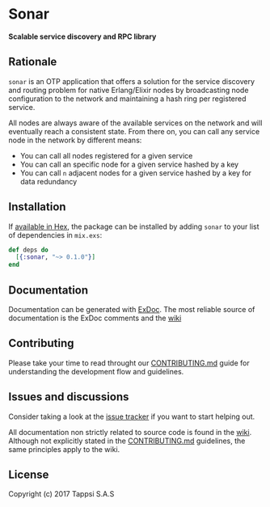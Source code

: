 # Sonar

**Scalable service discovery and RPC library**

## Rationale

`sonar` is an OTP application that offers a solution for the service
discovery and routing problem for native Erlang/Elixir nodes by
broadcasting node configuration to the network and maintaining a hash
ring per registered service.

All nodes are always aware of the available services on the network
and will eventually reach a consistent state. From there on, you can
call any service node in the network by different means:

* You can call all nodes registered for a given service
* You can call an specific node for a given service hashed by a key
* You can call `n` adjacent nodes for a given service hashed by a key
  for data redundancy

## Installation

If [available in Hex](https://hex.pm/docs/publish), the package can be
installed by adding `sonar` to your list of dependencies in `mix.exs`:

```elixir
def deps do
  [{:sonar, "~> 0.1.0"}]
end
```

## Documentation

Documentation can be generated with
[ExDoc](https://github.com/elixir-lang/ex_doc). The most reliable
source of documentation is the ExDoc comments and the
[wiki](https://github.com/tappsi/sonar/wiki)

## Contributing

Please take your time to read throught our
[CONTRIBUTING.md](CONTRIBUTING.md) guide for understanding the
development flow and guidelines.

## Issues and discussions

Consider taking a look at the [issue
tracker](https://github.com/tappsi/sonar/issues) if you want to
start helping out.

All documentation non strictly related to source code is found in the
[wiki](https://github.com/tappsi/sonar/wiki). Although not
explicitly stated in the [CONTRIBUTING.md](CONTRIBUTING.md)
guidelines, the same principles apply to the wiki.


## License

Copyright (c) 2017 Tappsi S.A.S
